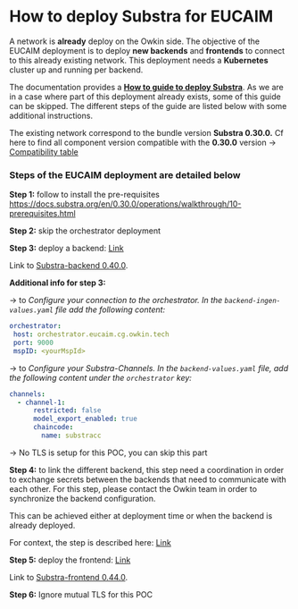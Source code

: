 # How to deploy Substra for EUCAIM

A network is **already** deploy on the Owkin side. The objective of the EUCAIM deployment is to deploy **new backends** and **frontends** to connect to this already existing network. This deployment needs a **Kubernetes** cluster up and running per backend.

The documentation provides a [**How to guide to deploy Substra**](https://docs.substra.org/en/0.30.0/operations/walkthrough.html). As we are in a case where part of this deployment already exists, some of this guide can be skipped. The different steps of the guide are listed below with some additional instructions.

The existing network correspond to the bundle version **Substra 0.30.0.** Cf here to find all component version compatible with the **0.30.0** version → [Compatibility table](https://docs.substra.org/en/0.30.0/additional/release.html)

### Steps of the EUCAIM deployment are detailed below

**Step 1:** follow to install the pre-requisites <https://docs.substra.org/en/0.30.0/operations/walkthrough/10-prerequisites.html>

**Step 2:** skip the orchestrator deployment

**Step 3:** deploy a backend: [Link](https://docs.substra.org/en/0.30.0/operations/walkthrough/30-backend-deployment.html)

Link to [Substra-backend 0.40.0](https://github.com/Substra/substra-backend/releases/tag/0.40.0).

**Additional info for step 3:**

→ to *Configure your connection to the orchestrator. In the `backend-ingen-values.yaml` file add the following content:*

```yaml
orchestrator:
 host: orchestrator.eucaim.cg.owkin.tech
 port: 9000
 mspID: <yourMspId>
```

→ to *Configure your Substra-Channels. In the `backend-values.yaml` file, add the following content under the `orchestrator` key:*

```yaml
channels:
  - channel-1:
      restricted: false
      model_export_enabled: true
      chaincode:
        name: substracc
```

→ No TLS is setup for this POC, you can skip this part

**Step 4:** to link the different backend, this step need a coordination in order to exchange secrets between the backends that need to communicate with each other. For this step, please contact the Owkin team in order to synchronize the backend configuration.

This can be achieved either at deployment time or when the backend is already deployed.

For context, the step is described here: [Link](https://docs.substra.org/en/0.30.0/operations/walkthrough/40-connect-organizations.html)

**Step 5:** deploy the frontend: [Link](https://docs.substra.org/en/0.30.0/operations/walkthrough/50-frontend-deployment.html)

Link to [Substra-frontend 0.44.0](https://github.com/Substra/substra-frontend/releases/tag/0.44.0).

**Step 6:** Ignore mutual TLS for this POC
